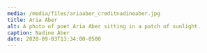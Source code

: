 ```yaml
---
media: /media/files/ariaaber_creditnadineaber.jpg
title: Aria Aber
alt: A photo of poet Aria Aber sitting in a patch of sunlight.
caption: Nadine Aber
date: 2020-09-03T13:34:00-0500
---
```

